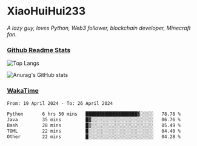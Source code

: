 # XiaoHuiHui233

*A lazy guy, loves Python, Web3 follower, blockchain developer, Minecraft fan.*

### [Github Readme Stats](https://github.com/anuraghazra/github-readme-stats)

![Top Langs](https://github-readme-stats.vercel.app/api/top-langs/?username=XiaoHuiHui233&layout=compact&theme=github_dark)

![Anurag's GitHub stats](https://github-readme-stats.vercel.app/api?username=XiaoHuiHui233&show_icons=true&theme=github_dark)

### [WakaTime](https://wakatime.com)

<!--START_SECTION:waka-->

```txt
From: 19 April 2024 - To: 26 April 2024

Python       6 hrs 50 mins   ███████████████████▓░░░░░   78.78 %
Java         35 mins         █▓░░░░░░░░░░░░░░░░░░░░░░░   06.76 %
Bash         28 mins         █▒░░░░░░░░░░░░░░░░░░░░░░░   05.49 %
TOML         22 mins         █░░░░░░░░░░░░░░░░░░░░░░░░   04.40 %
Other        22 mins         █░░░░░░░░░░░░░░░░░░░░░░░░   04.28 %
```

<!--END_SECTION:waka-->
